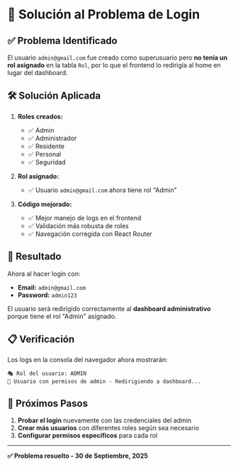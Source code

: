 # 🔧 Solución al Problema de Login

## ✅ Problema Identificado

El usuario `admin@gmail.com` fue creado como superusuario pero **no tenía un rol asignado** en la tabla `Rol`, por lo que el frontend lo redirigía al home en lugar del dashboard.

## 🛠️ Solución Aplicada

1. **Roles creados:**
   - ✅ Admin
   - ✅ Administrador  
   - ✅ Residente
   - ✅ Personal
   - ✅ Seguridad

2. **Rol asignado:**
   - ✅ Usuario `admin@gmail.com` ahora tiene rol "Admin"

3. **Código mejorado:**
   - ✅ Mejor manejo de logs en el frontend
   - ✅ Validación más robusta de roles
   - ✅ Navegación corregida con React Router

## 🚀 Resultado

Ahora al hacer login con:
- **Email:** `admin@gmail.com`
- **Password:** `admin123`

El usuario será redirigido correctamente al **dashboard administrativo** porque tiene el rol "Admin" asignado.

## 📋 Verificación

Los logs en la consola del navegador ahora mostrarán:
```
🎭 Rol del usuario: ADMIN
🚀 Usuario con permisos de admin - Redirigiendo a dashboard...
```

## 🔄 Próximos Pasos

1. **Probar el login** nuevamente con las credenciales del admin
2. **Crear más usuarios** con diferentes roles según sea necesario
3. **Configurar permisos específicos** para cada rol

---

**✅ Problema resuelto - 30 de Septiembre, 2025**